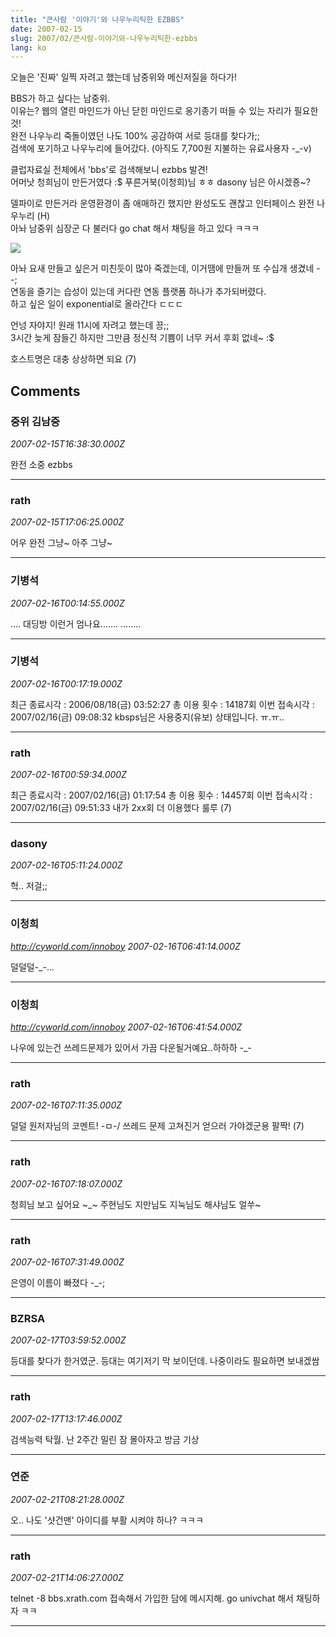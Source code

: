 ```yaml
---
title: "큰사람 '이야기'와 나우누리틱한 EZBBS"
date: 2007-02-15
slug: 2007/02/큰사람-이야기와-나우누리틱한-ezbbs
lang: ko
---
```


오늘은 '진짜' 일찍 자려고 했는데 남중위와 메신저질을 하다가!

BBS가 하고 싶다는 남중위.  
이유는? 웹의 열린 마인드가 아닌 닫힌 마인드로 옹기종기 떠들 수 있는 자리가 필요한 것!  
완전 나우누리 죽돌이였던 나도 100% 공감하여 서로 등대를 찾다가;;   
검색에 포기하고 나우누리에 들어갔다. (아직도 7,700원 지불하는 유료사용자 -_-v)

클럽자료실 전체에서 'bbs'로 검색해보니 ezbbs 발견!   
어머낫 청희님이 만든거였다 :$ 푸른거북(이청희)님 ㅎㅎ dasony 님은 아시겠죵~?

델파이로 만든거라 운영환경이 좀 애매하긴 했지만 완성도도 괜찮고 인터페이스 완전 나우누리 (H)  
아놔 남중위 심장군 다 불러다 go chat 해서 채팅을 하고 있다 ㅋㅋㅋ

![](/img/ezbbs_iyagi.jpg)

아놔 요새 만들고 싶은거 미친듯이 많아 죽겠는데, 이거땜에 만들꺼 또 수십개 생겼네 --;  
연동을 즐기는 습성이 있는데 커다란 연동 플랫폼 하나가 추가되버렸다.   
하고 싶은 일이 exponential로 올라간다 ㄷㄷㄷ  

언넝 자야지! 원래 11시에 자려고 했는데 끙;;  
3시간 늦게 잠들긴 하지만 그만큼 정신적 기쁨이 너무 커서 후회 없네~ :$

호스트명은 대충 상상하면 되요 (7)

## Comments

### 중위 김남중
*2007-02-15T16:38:30.000Z*

완전 소중 ezbbs

---

### rath
*2007-02-15T17:06:25.000Z*

어우 완전 그냥~ 아주 그냥~

---

### 기병석
*2007-02-16T00:14:55.000Z*

....
대딩방
이런거 엄나요....... ........

---

### 기병석
*2007-02-16T00:17:19.000Z*

최근 종료시각 : 2006/08/18(금) 03:52:27   총 이용 횟수 : 14187회
 이번 접속시각 : 2007/02/16(금) 09:08:32
 kbsps님은 사용중지(유보) 상태입니다. ㅠ.ㅠ..

---

### rath
*2007-02-16T00:59:34.000Z*

최근 종료시각 : 2007/02/16(금) 01:17:54   총 이용 횟수 : 14457회
 이번 접속시각 : 2007/02/16(금) 09:51:33
내가 2xx회 더 이용했다 룰루 (7)

---

### dasony
*2007-02-16T05:11:24.000Z*

헉.. 저걸;;

---

### 이청희
*http://cyworld.com/innoboy*
*2007-02-16T06:41:14.000Z*

덜덜덜-_-...

---

### 이청희
*http://cyworld.com/innoboy*
*2007-02-16T06:41:54.000Z*

나우에 있는건 쓰레드문제가 있어서 가끔 다운될거예요..하하하 -_-

---

### rath
*2007-02-16T07:11:35.000Z*

덜덜 원저자님의 코멘트! -ㅁ-/ 쓰레드 문제 고쳐진거 얻으러 가야겠군용 팔짝! (7)

---

### rath
*2007-02-16T07:18:07.000Z*

청희님 보고 싶어요 ~_~ 주현님도 지만님도 지눅님도 해샤님도 얼쑤~

---

### rath
*2007-02-16T07:31:49.000Z*

은영이 이름이 빠졌다 -_-;

---

### BZRSA
*2007-02-17T03:59:52.000Z*

등대를 찾다가 한거였군. 등대는 여기저기 막 보이던데. 나중이라도 필요하면 보내겠쌈

---

### rath
*2007-02-17T13:17:46.000Z*

검색능력 탁월. 난 2주간 밀린 잠 몰아자고 방금 기상

---

### 연준
*2007-02-21T08:21:28.000Z*

오.. 나도 '샷건맨' 아이디를 부활 시켜야 하나? ㅋㅋㅋ

---

### rath
*2007-02-21T14:06:27.000Z*

telnet -8 bbs.xrath.com 접속해서 가입한 담에 메시지해. 
go univchat 해서 채팅하자 ㅋㅋ

---

